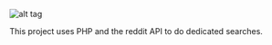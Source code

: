 ![alt tag](https://travis-ci.org/DailyMatters/redditSearch.svg?branch=master)

This project uses PHP and the reddit API to do dedicated searches.
